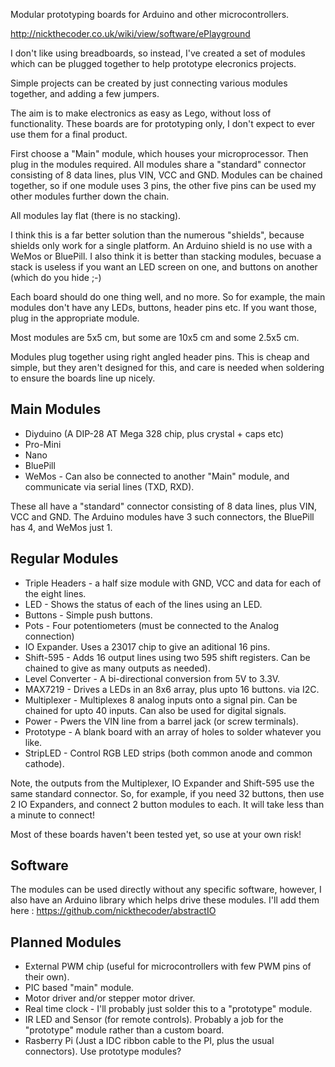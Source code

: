 Modular prototyping boards for Arduino and other microcontrollers.

http://nickthecoder.co.uk/wiki/view/software/ePlayground

I don't like using breadboards, so instead, I've created a set of modules which can be plugged together to
help prototype elecronics projects.

Simple projects can be created by just connecting various modules together, and adding a few jumpers.

The aim is to make electronics as easy as Lego, without loss of functionality.
These boards are for prototyping only, I don't expect to ever use them for a final product.

First choose a "Main" module, which houses your microprocessor.
Then plug in the modules required. All modules share a "standard" connector consisting of 8 data lines, plus VIN, VCC and GND.
Modules can be chained together, so if one module uses 3 pins, the other five pins can be used my other modules further down the chain.

All modules lay flat (there is no stacking).

I think this is a far better solution than the numerous "shields", because shields only work for a single platform.
An Arduino shield is no use with a WeMos or BluePill.
I also think it is better than stacking modules, becuase a stack is useless if you want an LED screen on one, and buttons on another (which do you hide ;-)

Each board should do one thing well, and no more. So for example, the main modules don't have any LEDs, buttons, header pins etc. If you want those, plug in the appropriate module.

Most modules are 5x5 cm, but some are 10x5 cm and some 2.5x5 cm.

Modules plug together using right angled header pins. This is cheap and simple, but they aren't designed for this,
and care is needed when soldering to ensure the boards line up nicely.

## Main Modules

* Diyduino (A DIP-28 AT Mega 328 chip, plus crystal + caps etc)
* Pro-Mini
* Nano
* BluePill
* WeMos - Can also be connected to another "Main" module, and communicate via serial lines (TXD, RXD).

These all have a "standard" connector consisting of 8 data lines, plus VIN, VCC and GND.
The Arduino modules have 3 such connectors, the BluePill has 4, and WeMos just 1.

## Regular Modules

* Triple Headers - a half size module with GND, VCC and data for each of the eight lines.
* LED - Shows the status of each of the lines using an LED.
* Buttons - Simple push buttons.
* Pots - Four potentiometers (must be connected to the Analog connection)
* IO Expander. Uses a 23017 chip to give an aditional 16 pins.
* Shift-595 - Adds 16 output lines using two 595 shift registers. Can be chained to give as many outputs as needed).
* Level Converter - A bi-directional conversion from 5V to 3.3V.
* MAX7219 - Drives a LEDs in an 8x6 array, plus upto 16 buttons. via I2C.
* Multiplexer - Multiplexes 8 analog inputs onto a signal pin. Can be chained for upto 40 inputs. Can also be used for digital signals.
* Power - Pwers the VIN line from a barrel jack (or screw terminals).
* Prototype - A blank board with an array of holes to solder whatever you like.
* StripLED - Control RGB LED strips (both common anode and common cathode).

Note, the outputs from the Multiplexer, IO Expander and Shift-595 use the same standard connector.
So, for example, if you need 32 buttons, then use 2 IO Expanders, and connect 2 button modules to each.
It will take less than a minute to connect!

Most of these boards haven't been tested yet, so use at your own risk!

## Software

The modules can be used directly without any specific software, however, I also have an Arduino library which helps
drive these modules. I'll add them here :
https://github.com/nickthecoder/abstractIO

## Planned Modules

* External PWM chip (useful for microcontrollers with few PWM pins of their own).
* PIC based "main" module.
* Motor driver and/or stepper motor driver.
* Real time clock - I'll probably just solder this to a "prototype" module.
* IR LED and Sensor (for remote controls). Probably a job for the "prototype" module rather than a custom board.
* Rasberry Pi (Just a IDC ribbon cable to the PI, plus the usual connectors). Use prototype modules?
